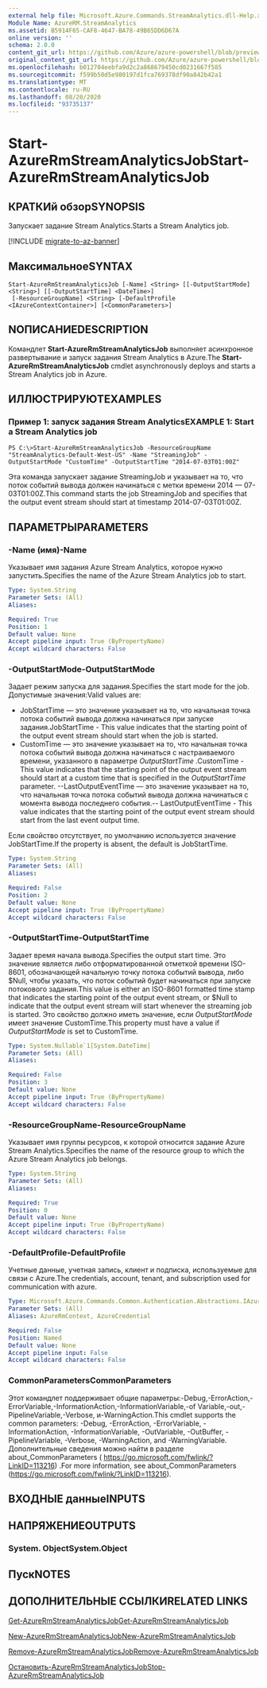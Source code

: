 ```yaml
---
external help file: Microsoft.Azure.Commands.StreamAnalytics.dll-Help.xml
Module Name: AzureRM.StreamAnalytics
ms.assetid: B5914F65-CAF8-4647-BA78-49B65DD6D67A
online version: ''
schema: 2.0.0
content_git_url: https://github.com/Azure/azure-powershell/blob/preview/src/ResourceManager/StreamAnalytics/Commands.StreamAnalytics/help/Start-AzureRmStreamAnalyticsJob.md
original_content_git_url: https://github.com/Azure/azure-powershell/blob/preview/src/ResourceManager/StreamAnalytics/Commands.StreamAnalytics/help/Start-AzureRmStreamAnalyticsJob.md
ms.openlocfilehash: b012704eebfa9d2c2a868679450cd0231667f585
ms.sourcegitcommit: f599b50d5e980197d1fca769378df90a842b42a1
ms.translationtype: MT
ms.contentlocale: ru-RU
ms.lasthandoff: 08/20/2020
ms.locfileid: "93735137"
---
```

# <span data-ttu-id="03642-101">Start-AzureRmStreamAnalyticsJob</span><span class="sxs-lookup"><span data-stu-id="03642-101">Start-AzureRmStreamAnalyticsJob</span></span>

## <span data-ttu-id="03642-102">КРАТКИй обзор</span><span class="sxs-lookup"><span data-stu-id="03642-102">SYNOPSIS</span></span>
<span data-ttu-id="03642-103">Запускает задание Stream Analytics.</span><span class="sxs-lookup"><span data-stu-id="03642-103">Starts a Stream Analytics job.</span></span>

[!INCLUDE [migrate-to-az-banner](../../includes/migrate-to-az-banner.md)]

## <span data-ttu-id="03642-104">Максимальное</span><span class="sxs-lookup"><span data-stu-id="03642-104">SYNTAX</span></span>

```
Start-AzureRmStreamAnalyticsJob [-Name] <String> [[-OutputStartMode] <String>] [[-OutputStartTime] <DateTime>]
 [-ResourceGroupName] <String> [-DefaultProfile <IAzureContextContainer>] [<CommonParameters>]
```

## <span data-ttu-id="03642-105">NОПИСАНИЕ</span><span class="sxs-lookup"><span data-stu-id="03642-105">DESCRIPTION</span></span>
<span data-ttu-id="03642-106">Командлет **Start-AzureRmStreamAnalyticsJob** выполняет асинхронное развертывание и запуск задания Stream Analytics в Azure.</span><span class="sxs-lookup"><span data-stu-id="03642-106">The **Start-AzureRmStreamAnalyticsJob** cmdlet asynchronously deploys and starts a Stream Analytics job in Azure.</span></span>

## <span data-ttu-id="03642-107">ИЛЛЮСТРИРУЮТ</span><span class="sxs-lookup"><span data-stu-id="03642-107">EXAMPLES</span></span>

### <span data-ttu-id="03642-108">Пример 1: запуск задания Stream Analytics</span><span class="sxs-lookup"><span data-stu-id="03642-108">EXAMPLE 1: Start a Stream Analytics job</span></span>
```
PS C:\>Start-AzureRmStreamAnalyticsJob -ResourceGroupName "StreamAnalytics-Default-West-US" -Name "StreamingJob" -OutputStartMode "CustomTime" -OutputStartTime "2014-07-03T01:00Z"
```

<span data-ttu-id="03642-109">Эта команда запускает задание StreamingJob и указывает на то, что поток событий вывода должен начинаться с метки времени 2014 — 07-03T01:00Z.</span><span class="sxs-lookup"><span data-stu-id="03642-109">This command starts the job StreamingJob and specifies that the output event stream should start at timestamp 2014-07-03T01:00Z.</span></span>

## <span data-ttu-id="03642-110">ПАРАМЕТРЫ</span><span class="sxs-lookup"><span data-stu-id="03642-110">PARAMETERS</span></span>

### <span data-ttu-id="03642-111">-Name (имя)</span><span class="sxs-lookup"><span data-stu-id="03642-111">-Name</span></span>
<span data-ttu-id="03642-112">Указывает имя задания Azure Stream Analytics, которое нужно запустить.</span><span class="sxs-lookup"><span data-stu-id="03642-112">Specifies the name of the Azure Stream Analytics job to start.</span></span>

```yaml
Type: System.String
Parameter Sets: (All)
Aliases: 

Required: True
Position: 1
Default value: None
Accept pipeline input: True (ByPropertyName)
Accept wildcard characters: False
```

### <span data-ttu-id="03642-113">-OutputStartMode</span><span class="sxs-lookup"><span data-stu-id="03642-113">-OutputStartMode</span></span>
<span data-ttu-id="03642-114">Задает режим запуска для задания.</span><span class="sxs-lookup"><span data-stu-id="03642-114">Specifies the start mode for the job.</span></span>
<span data-ttu-id="03642-115">Допустимые значения:</span><span class="sxs-lookup"><span data-stu-id="03642-115">Valid values are:</span></span> 

- <span data-ttu-id="03642-116">JobStartTime — это значение указывает на то, что начальная точка потока событий вывода должна начинаться при запуске задания.</span><span class="sxs-lookup"><span data-stu-id="03642-116">JobStartTime - This value indicates that the starting point of the output event stream should start when the job is started.</span></span>
- <span data-ttu-id="03642-117">CustomTime — это значение указывает на то, что начальная точка потока событий вывода должна начинаться с настраиваемого времени, указанного в параметре *OutputStartTime* .</span><span class="sxs-lookup"><span data-stu-id="03642-117">CustomTime - This value indicates that the starting point of the output event stream should start at a custom time that is specified in the *OutputStartTime* parameter.</span></span> 
 <span data-ttu-id="03642-118">--LastOutputEventTime — это значение указывает на то, что начальная точка потока событий вывода должна начинаться с момента вывода последнего события.</span><span class="sxs-lookup"><span data-stu-id="03642-118">-- LastOutputEventTime - This value indicates that the starting point of the output event stream should start from the last event output time.</span></span>

<span data-ttu-id="03642-119">Если свойство отсутствует, по умолчанию используется значение JobStartTime.</span><span class="sxs-lookup"><span data-stu-id="03642-119">If the property is absent, the default is JobStartTime.</span></span>

```yaml
Type: System.String
Parameter Sets: (All)
Aliases: 

Required: False
Position: 2
Default value: None
Accept pipeline input: True (ByPropertyName)
Accept wildcard characters: False
```

### <span data-ttu-id="03642-120">-OutputStartTime</span><span class="sxs-lookup"><span data-stu-id="03642-120">-OutputStartTime</span></span>
<span data-ttu-id="03642-121">Задает время начала вывода.</span><span class="sxs-lookup"><span data-stu-id="03642-121">Specifies the output start time.</span></span>
<span data-ttu-id="03642-122">Это значение является либо отформатированной отметкой времени ISO-8601, обозначающей начальную точку потока событий вывода, либо $Null, чтобы указать, что поток событий будет начинаться при запуске потокового задания.</span><span class="sxs-lookup"><span data-stu-id="03642-122">This value is either an ISO-8601 formatted time stamp that indicates the starting point of the output event stream, or $Null to indicate that the output event stream will start whenever the streaming job is started.</span></span>
<span data-ttu-id="03642-123">Это свойство должно иметь значение, если *OutputStartMode* имеет значение CustomTime.</span><span class="sxs-lookup"><span data-stu-id="03642-123">This property must have a value if *OutputStartMode* is set to CustomTime.</span></span>

```yaml
Type: System.Nullable`1[System.DateTime]
Parameter Sets: (All)
Aliases: 

Required: False
Position: 3
Default value: None
Accept pipeline input: True (ByPropertyName)
Accept wildcard characters: False
```

### <span data-ttu-id="03642-124">-ResourceGroupName</span><span class="sxs-lookup"><span data-stu-id="03642-124">-ResourceGroupName</span></span>
<span data-ttu-id="03642-125">Указывает имя группы ресурсов, к которой относится задание Azure Stream Analytics.</span><span class="sxs-lookup"><span data-stu-id="03642-125">Specifies the name of the resource group to which the Azure Stream Analytics job belongs.</span></span>

```yaml
Type: System.String
Parameter Sets: (All)
Aliases: 

Required: True
Position: 0
Default value: None
Accept pipeline input: True (ByPropertyName)
Accept wildcard characters: False
```

### <span data-ttu-id="03642-126">-DefaultProfile</span><span class="sxs-lookup"><span data-stu-id="03642-126">-DefaultProfile</span></span>
<span data-ttu-id="03642-127">Учетные данные, учетная запись, клиент и подписка, используемые для связи с Azure.</span><span class="sxs-lookup"><span data-stu-id="03642-127">The credentials, account, tenant, and subscription used for communication with azure.</span></span>

```yaml
Type: Microsoft.Azure.Commands.Common.Authentication.Abstractions.IAzureContextContainer
Parameter Sets: (All)
Aliases: AzureRmContext, AzureCredential

Required: False
Position: Named
Default value: None
Accept pipeline input: False
Accept wildcard characters: False
```

### <span data-ttu-id="03642-128">CommonParameters</span><span class="sxs-lookup"><span data-stu-id="03642-128">CommonParameters</span></span>
<span data-ttu-id="03642-129">Этот командлет поддерживает общие параметры:-Debug,-ErrorAction,-ErrorVariable,-InformationAction,-InformationVariable,-of Variable,-out,-PipelineVariable,-Verbose, и-WarningAction.</span><span class="sxs-lookup"><span data-stu-id="03642-129">This cmdlet supports the common parameters: -Debug, -ErrorAction, -ErrorVariable, -InformationAction, -InformationVariable, -OutVariable, -OutBuffer, -PipelineVariable, -Verbose, -WarningAction, and -WarningVariable.</span></span> <span data-ttu-id="03642-130">Дополнительные сведения можно найти в разделе about_CommonParameters ( https://go.microsoft.com/fwlink/?LinkID=113216) .</span><span class="sxs-lookup"><span data-stu-id="03642-130">For more information, see about_CommonParameters (https://go.microsoft.com/fwlink/?LinkID=113216).</span></span>

## <span data-ttu-id="03642-131">ВХОДНЫЕ данные</span><span class="sxs-lookup"><span data-stu-id="03642-131">INPUTS</span></span>

## <span data-ttu-id="03642-132">НАПРЯЖЕНИЕ</span><span class="sxs-lookup"><span data-stu-id="03642-132">OUTPUTS</span></span>

### <span data-ttu-id="03642-133">System. Object</span><span class="sxs-lookup"><span data-stu-id="03642-133">System.Object</span></span>

## <span data-ttu-id="03642-134">Пуск</span><span class="sxs-lookup"><span data-stu-id="03642-134">NOTES</span></span>

## <span data-ttu-id="03642-135">ДОПОЛНИТЕЛЬНЫЕ ССЫЛКИ</span><span class="sxs-lookup"><span data-stu-id="03642-135">RELATED LINKS</span></span>

[<span data-ttu-id="03642-136">Get-AzureRmStreamAnalyticsJob</span><span class="sxs-lookup"><span data-stu-id="03642-136">Get-AzureRmStreamAnalyticsJob</span></span>](./Get-AzureRmStreamAnalyticsJob.md)

[<span data-ttu-id="03642-137">New-AzureRmStreamAnalyticsJob</span><span class="sxs-lookup"><span data-stu-id="03642-137">New-AzureRmStreamAnalyticsJob</span></span>](./New-AzureRmStreamAnalyticsJob.md)

[<span data-ttu-id="03642-138">Remove-AzureRmStreamAnalyticsJob</span><span class="sxs-lookup"><span data-stu-id="03642-138">Remove-AzureRmStreamAnalyticsJob</span></span>](./Remove-AzureRmStreamAnalyticsJob.md)

[<span data-ttu-id="03642-139">Остановить-AzureRmStreamAnalyticsJob</span><span class="sxs-lookup"><span data-stu-id="03642-139">Stop-AzureRmStreamAnalyticsJob</span></span>](./Stop-AzureRmStreamAnalyticsJob.md)


